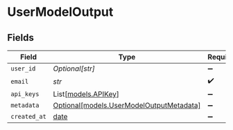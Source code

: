 # UserModelOutput


## Fields

| Field                                                                            | Type                                                                             | Required                                                                         | Description                                                                      |
| -------------------------------------------------------------------------------- | -------------------------------------------------------------------------------- | -------------------------------------------------------------------------------- | -------------------------------------------------------------------------------- |
| `user_id`                                                                        | *Optional[str]*                                                                  | :heavy_minus_sign:                                                               | N/A                                                                              |
| `email`                                                                          | *str*                                                                            | :heavy_check_mark:                                                               | N/A                                                                              |
| `api_keys`                                                                       | List[[models.APIKey](../models/apikey.md)]                                       | :heavy_minus_sign:                                                               | N/A                                                                              |
| `metadata`                                                                       | [Optional[models.UserModelOutputMetadata]](../models/usermodeloutputmetadata.md) | :heavy_minus_sign:                                                               | N/A                                                                              |
| `created_at`                                                                     | [date](https://docs.python.org/3/library/datetime.html#date-objects)             | :heavy_minus_sign:                                                               | N/A                                                                              |